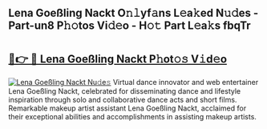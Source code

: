 ## Lena Goeßling Nackt O𝚗𝚕yf𝚊ns L𝚎a𝚔ed N𝚞𝚍es - Part-un8 P𝚑𝚘tos Vi𝚍𝚎o - H𝚘𝚝 Part L𝚎a𝚔s fbqTr

# <h2><a href="http://kfeerb8.oniu.top/?m=Lena+Goe%c3%9fling+Nackt">🔗👉 🔴 Lena Goeßling Nackt P𝚑ot𝚘𝚜 V𝚒d𝚎o</a></h2>

[![Lena Goeßling Nackt Nu𝚍e𝚜](https://i.imgur.com/0qMVB7G.gif)](http://kfeerb8.oniu.top/?m=Lena+Goe%c3%9fling+Nackt)
Virtual dance innovator and web entertainer Lena Goeßling Nackt, celebrated for disseminating dance and lifestyle inspiration through solo and collaborative dance acts and short films. Remarkable makeup artist assistant Lena Goeßling Nackt, acclaimed for their exceptional abilities and accomplishments in assisting makeup artists.  
